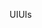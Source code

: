 <span data-ttu-id="1bda5-101">UI</span><span class="sxs-lookup"><span data-stu-id="1bda5-101">UIs</span></span>